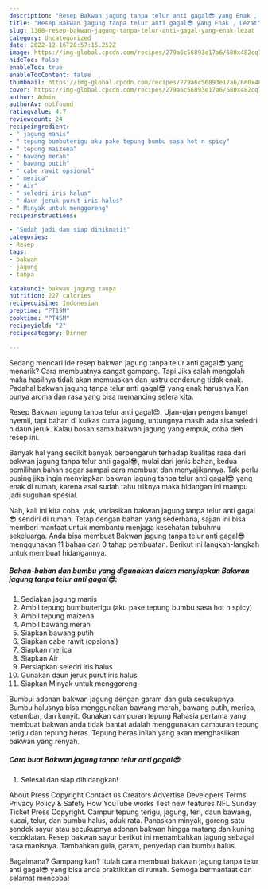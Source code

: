 ```yaml
---
description: "Resep Bakwan jagung tanpa telur anti gagal😎 yang Enak , Lezat"
title: "Resep Bakwan jagung tanpa telur anti gagal😎 yang Enak , Lezat"
slug: 1368-resep-bakwan-jagung-tanpa-telur-anti-gagal-yang-enak-lezat
category: Uncategorized
date: 2022-12-16T20:57:15.252Z
image: https://img-global.cpcdn.com/recipes/279a6c56893e17a6/680x482cq70/bakwan-jagung-tanpa-telur-anti-gagal-foto-resep-utama.jpg
hideToc: false
enableToc: true
enableTocContent: false
thumbnail: https://img-global.cpcdn.com/recipes/279a6c56893e17a6/680x482cq70/bakwan-jagung-tanpa-telur-anti-gagal-foto-resep-utama.jpg
cover: https://img-global.cpcdn.com/recipes/279a6c56893e17a6/680x482cq70/bakwan-jagung-tanpa-telur-anti-gagal-foto-resep-utama.jpg
author: Admin
authorAv: notfound
ratingvalue: 4.7
reviewcount: 24
recipeingredient:
- " jagung manis"
- " tepung bumbuterigu aku pake tepung bumbu sasa hot n spicy"
- " tepung maizena"
- " bawang merah"
- " bawang putih"
- " cabe rawit opsional"
- " merica"
- " Air"
- " seledri iris halus"
- " daun jeruk purut iris halus"
- " Minyak untuk menggoreng"
recipeinstructions:

- "Sudah jadi dan siap dinikmati!"
categories:
- Resep
tags:
- bakwan
- jagung
- tanpa

katakunci: bakwan jagung tanpa 
nutrition: 227 calories
recipecuisine: Indonesian
preptime: "PT19M"
cooktime: "PT45M"
recipeyield: "2"
recipecategory: Dinner

---
```



Sedang mencari ide resep bakwan jagung tanpa telur anti gagal😎 yang menarik? Cara membuatnya sangat gampang. Tapi Jika salah mengolah maka hasilnya tidak akan memuaskan dan justru cenderung tidak enak. Padahal bakwan jagung tanpa telur anti gagal😎 yang enak harusnya Kan punya aroma dan rasa yang bisa memancing selera kita.


Resep Bakwan jagung tanpa telur anti gagal😎. Ujan-ujan pengen banget nyemil, tapi bahan di kulkas cuma jagung, untungnya masih ada sisa seledri n daun jeruk. Kalau bosan sama bakwan jagung yang empuk, coba deh resep ini.

Banyak hal yang sedikit banyak berpengaruh terhadap kualitas rasa dari bakwan jagung tanpa telur anti gagal😎, mulai dari jenis bahan, kedua pemilihan bahan segar sampai cara membuat dan menyajikannya. Tak perlu pusing jika ingin menyiapkan bakwan jagung tanpa telur anti gagal😎 yang enak di rumah, karena asal sudah tahu triknya maka hidangan ini mampu jadi suguhan spesial.


Nah, kali ini kita coba, yuk, variasikan bakwan jagung tanpa telur anti gagal😎 sendiri di rumah. Tetap dengan bahan yang sederhana, sajian ini bisa memberi manfaat untuk membantu menjaga kesehatan tubuhmu sekeluarga. Anda bisa membuat Bakwan jagung tanpa telur anti gagal😎 menggunakan 11 bahan dan 0 tahap pembuatan. Berikut ini langkah-langkah untuk membuat hidangannya.

<!--inarticleads1-->

##### Bahan-bahan dan bumbu yang digunakan dalam menyiapkan Bakwan jagung tanpa telur anti gagal😎:

1. Sediakan  jagung manis
1. Ambil  tepung bumbu/terigu (aku pake tepung bumbu sasa hot n spicy)
1. Ambil  tepung maizena
1. Ambil  bawang merah
1. Siapkan  bawang putih
1. Siapkan  cabe rawit (opsional)
1. Siapkan  merica
1. Siapkan  Air
1. Persiapkan  seledri iris halus
1. Gunakan  daun jeruk purut iris halus
1. Siapkan  Minyak untuk menggoreng


Bumbui adonan bakwan jagung dengan garam dan gula secukupnya. Bumbu halusnya bisa menggunakan bawang merah, bawang putih, merica, ketumbar, dan kunyit. Gunakan campuran tepung Rahasia pertama yang membuat bakwan anda tidak bantat adalah menggunakan campuran tepung terigu dan tepung beras. Tepung beras inilah yang akan menghasilkan bakwan yang renyah. 

<!--inarticleads2-->

##### Cara buat Bakwan jagung tanpa telur anti gagal😎:


1. Selesai dan siap dihidangkan!

About Press Copyright Contact us Creators Advertise Developers Terms Privacy Policy &amp; Safety How YouTube works Test new features NFL Sunday Ticket Press Copyright. Campur tepung terigu, jagung, teri, daun bawang, kucai, telur, dan bumbu halus, aduk rata. Panaskan minyak, goreng satu sendok sayur atau secukupnya adonan bakwan hingga matang dan kuning kecoklatan. Resep bakwan sayur berikut ini menambahkan jagung sebagai rasa manisnya. Tambahkan gula, garam, penyedap dan bumbu halus. 

Bagaimana? Gampang kan? Itulah cara membuat bakwan jagung tanpa telur anti gagal😎 yang bisa anda praktikkan di rumah. Semoga bermanfaat dan selamat mencoba!
